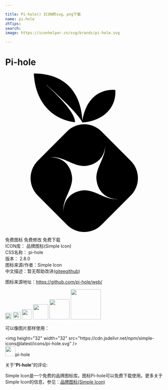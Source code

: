 ```yaml
---

title: Pi-hole() ICON转svg、png下载
name: pi-hole
zhTips: 
search: 
image: https://iconhelper.cn/svg/brands/pi-hole.svg

---
```


# Pi-hole  <small style="font-size: 60%;font-weight: 100"></small>

<div id="svg" class="svg-wrap">
<svg role="img" viewBox="0 0 24 24" xmlns="http://www.w3.org/2000/svg"><title>Pi-hole icon</title><path d="M9.375,8.782l-4.442,4.44c-1.451,1.45-1.451,3.803,0,5.253l4.442,4.439c1.45,1.449,3.799,1.449,5.249,0l4.442-4.439c1.451-1.45,1.452-3.803,0-5.253l-4.442-4.44C13.175,7.333,10.825,7.333,9.375,8.782z M10.595,7.38C7.597,7.06,4.577,4.794,4.338,0c4.652,0,7.14,2.754,7.38,7.118c0.88-5.234,5.003-4.621,5.003-4.621c0.196,2.966-2.24,4.765-5.003,4.914c-0.776-1.636-5.426-5.648-5.426-5.648C6.287,1.759,6.278,1.759,6.274,1.765C6.271,1.768,6.27,1.774,6.272,1.778C6.272,1.778,10.759,5.687,10.595,7.38 M11.994,17.684c-2.231,0.165-3.212,1.738-3.148,3.274c-0.003-0.036-0.007-0.07-0.009-0.107c-0.133-1.848,1.327-3.21,1.327-5.005c-0.172-2.322-1.869-3.287-3.462-3.133c0.101-0.012,0.204-0.022,0.313-0.028c1.848-0.133,3.212,1.327,5.005,1.327c2.082-0.157,3.074-1.537,3.146-2.969c0.022,1.75-1.331,3.079-1.331,4.81c0.165,2.23,1.736,3.21,3.271,3.148c-0.036,0.003-0.07,0.007-0.107,0.009C15.151,19.144,13.787,17.684,11.994,17.684z"/></svg>
</div>
<detail full-name='pi-hole'></detail>

<div class="detail-page">
<p>
<span><span class="badge-success badge">免费图标</span> <span class="badge-success badge">免费修改</span>  <span class="badge-success badge">免费下载</span> </span>
<br/>
<span>
ICON库：
<span class="badge-secondary badge">品牌图标(Simple Icon)</span> 
</span>
<br/>
<span>
CSS名称：
<span class="badge-secondary badge">pi-hole</span> 
</span>

<br/>
<span>
版本：
<span class="badge-secondary badge">2.8.0</span> 
</span>
<br/>
<span>图标来源/作者：<span class="badge-light badge">Simple Icon</span></span> 
<br/>
<span class="zh-detail">中文描述：暂无<span class="help-link"><span>帮助改进</span>(<a href="https://gitee.com/liuwave/icon-helper/edit/master/json/brands/pi-hole.json" target="_blank" rel="noopener noreferrer">gitee</a><a href="https://github.com/liuwave/icon-helper/edit/master/json/brands/pi-hole.json" target="_blank" rel="noopener noreferrer">github</a></span>)</span><br/>
</p>
</div><div class="description description alert alert-light"><p>图标来源地址：<a href="https://github.com/pi-hole/web/" target="_blank" rel="noopener noreferrer">https://github.com/pi-hole/web/</a></p></div>
<div class="alert alert-dark">
<img height="21" width="21" src="https://cdn.jsdelivr.net/npm/simple-icons@latest/icons/pi-hole.svg" />
<img height="24" width="24" src="https://cdn.jsdelivr.net/npm/simple-icons@latest/icons/pi-hole.svg" />
<img height="32" width="32" src="https://cdn.jsdelivr.net/npm/simple-icons@latest/icons/pi-hole.svg" />
<img height="48" width="48" src="https://cdn.jsdelivr.net/npm/simple-icons@latest/icons/pi-hole.svg" />
<img height="64" width="64" src="https://cdn.jsdelivr.net/npm/simple-icons@latest/icons/pi-hole.svg" />
<img height="96" width="96" src="https://cdn.jsdelivr.net/npm/simple-icons@latest/icons/pi-hole.svg" />

</div>
<div>
  <p>可以像图片那样使用：    
  </p>
  <div class="alert alert-primary" style="font-size: 14px">
    &lt;img height="32" width="32" src="https://cdn.jsdelivr.net/npm/simple-icons@latest/icons/pi-hole.svg" /&gt;
    <copy-btn content='<img height="32" width="32" src="https://cdn.jsdelivr.net/npm/simple-icons@latest/icons/pi-hole.svg" />'></copy-btn>
  </div>
  <div class="alert alert-secondary">
    <img height="32" width="32" src="https://cdn.jsdelivr.net/npm/simple-icons@latest/icons/pi-hole.svg" />pi-hole
    <copy-btn content="pi-hole" btn-title="复制图标名称"></copy-btn>
  </div>
</div>
<div class="icon-detail__container">
<p>关于“<b>Pi-hole</b>”的评论:</p>
</div>
<Vssue title="关于“Pi-hole”的评论" />
<div><p>Simple Icon是一个免费的品牌图标库。图标Pi-hole可以免费下载使用。更多关于  Simple Icon的信息，参见：<a target="_blank" href="https://iconhelper.cn/brands.html">品牌图标(Simple Icon)</a>
</p></div>
